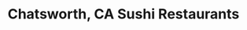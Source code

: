 ---
layout: city
title: Chatsworth, CA Sushi Restaurants
permalink: /california/chatsworth/
stateAbbr: CA
stateName: California
cityName: Chatsworth
---